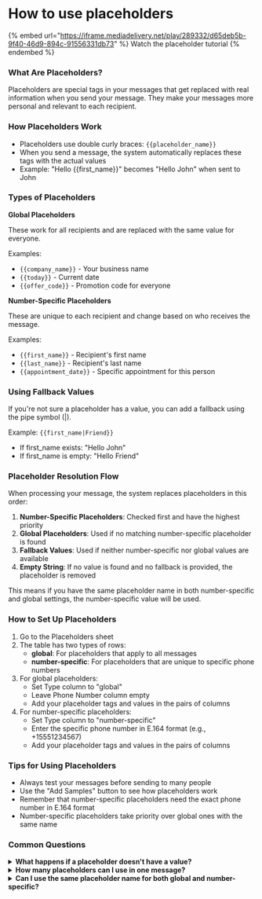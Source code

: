 # How to use placeholders

{% embed url="https://iframe.mediadelivery.net/play/289332/d65deb5b-9f40-46d9-894c-91556331db73" %}
Watch the placeholder tutorial
{% endembed %}

### What Are Placeholders? <a href="#what-are-placeholders" id="what-are-placeholders"></a>

Placeholders are special tags in your messages that get replaced with real information when you send your message. They make your messages more personal and relevant to each recipient.

### How Placeholders Work <a href="#how-placeholders-work" id="how-placeholders-work"></a>

* Placeholders use double curly braces: `{{placeholder_name}}`
* When you send a message, the system automatically replaces these tags with the actual values
* Example: "Hello \{{first\_name\}}" becomes "Hello John" when sent to John

### Types of Placeholders <a href="#types-of-placeholders" id="types-of-placeholders"></a>

**Global Placeholders**

These work for all recipients and are replaced with the same value for everyone.

Examples:

* `{{company_name}}` - Your business name
* `{{today}}` - Current date
* `{{offer_code}}` - Promotion code for everyone

**Number-Specific Placeholders**

These are unique to each recipient and change based on who receives the message.

Examples:

* `{{first_name}}` - Recipient's first name
* `{{last_name}}` - Recipient's last name
* `{{appointment_date}}` - Specific appointment for this person

### Using Fallback Values <a href="#using-fallback-values" id="using-fallback-values"></a>

If you're not sure a placeholder has a value, you can add a fallback using the pipe symbol (|).

Example: `{{first_name|Friend}}`

* If first\_name exists: "Hello John"
* If first\_name is empty: "Hello Friend"

### Placeholder Resolution Flow <a href="#placeholder-resolution-flow" id="placeholder-resolution-flow"></a>

When processing your message, the system replaces placeholders in this order:

1. **Number-Specific Placeholders**: Checked first and have the highest priority
2. **Global Placeholders**: Used if no matching number-specific placeholder is found
3. **Fallback Values**: Used if neither number-specific nor global values are available
4. **Empty String**: If no value is found and no fallback is provided, the placeholder is removed

This means if you have the same placeholder name in both number-specific and global settings, the number-specific value will be used.

### How to Set Up Placeholders <a href="#how-to-set-up-placeholders" id="how-to-set-up-placeholders"></a>

1. Go to the Placeholders sheet
2. The table has two types of rows:
   * **global**: For placeholders that apply to all messages
   * **number-specific**: For placeholders that are unique to specific phone numbers
3. For global placeholders:
   * Set Type column to "global"
   * Leave Phone Number column empty
   * Add your placeholder tags and values in the pairs of columns
4. For number-specific placeholders:
   * Set Type column to "number-specific"
   * Enter the specific phone number in E.164 format (e.g., +15551234567)
   * Add your placeholder tags and values in the pairs of columns

### Tips for Using Placeholders <a href="#tips-for-using-placeholders" id="tips-for-using-placeholders"></a>

* Always test your messages before sending to many people
* Use the "Add Samples" button to see how placeholders work
* Remember that number-specific placeholders need the exact phone number in E.164 format
* Number-specific placeholders take priority over global ones with the same name

### Common Questions <a href="#common-questions" id="common-questions"></a>

<details>

<summary><strong>What happens if a placeholder doesn't have a value?</strong></summary>

The system follows the resolution flow: number-specific → global → fallback → empty string. If no value is found at any step, the placeholder is replaced with an empty string.

</details>

<details>

<summary><strong>How many placeholders can I use in one message?</strong> </summary>

You can use as many as you need, but remember that messages have character limits.

</details>

<details>

<summary><strong>Can I use the same placeholder name for both global and number-specific?</strong></summary>

Yes. In this case, the number-specific value will be used for that recipient, while others will get the global value.

</details>



